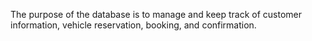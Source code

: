 The purpose of the database is to manage and keep track of customer information, vehicle reservation, booking, and confirmation.

